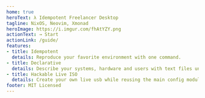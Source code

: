 ```yaml
---
home: true
heroText: λ Idempotent Freelancer Desktop
tagline: NixOS, Neovim, Xmonad
heroImage: https://i.imgur.com/fhAtYZY.png
actionText: → Start
actionLink: /guide/
features:
- title: Idempotent
  details: Reproduce your favorite environment with one command.
- title: Declarative
  details: Describe your systems, hardware and users with text files under VCS.
- title: Hackable Live ISO
  details: Create your own live usb while reusing the main config modules.
footer: MIT Licensed
---
```

